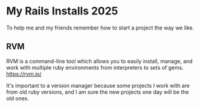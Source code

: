 # My Rails Installs 2025
To help me and my friends remember how to start a project the way we like.

## RVM
RVM is a command-line tool which allows you to easily install, manage, and work with multiple ruby environments from interpreters to sets of gems.
https://rvm.io/

It's important to a version manager because some projects I work with are from old ruby versions, and I am sure the new projects one day will be the old ones.
